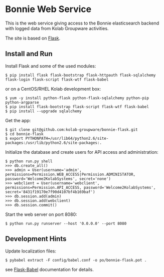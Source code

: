 Bonnie Web Service
==================

This is the web service giving access to the Bonnie elasticsearch
backend with logged data from Kolab Groupware activities.

The site is based on [Flask](http://http://flask.pocoo.org/).


Install and Run
---------------

Install Flask and some of the used modules:
```
$ pip install flask flask-bootstrap flask-httpauth flask-sqlalchemy flask-login flask-script flask-wtf flask-babel
```

or on a CentOS/RHEL Kolab development box:
```
$ yum -y install python-flask python-flask-sqlalchemy python-pip python-argparse
$ pip install flask-bootstrap flask-script flask-wtf flask-babel
$ pip install --upgrade sqlalchemy
```

Get the app:
```
$ git clone git@github.com:kolab-groupware/bonnie-flask.git
$ cd bonnie-flask
$ export PYTHONPATH=/usr/lib64/python2.6/site-packages:/usr/lib/python2.6/site-packages:.
```

Initialize the database and create users for API access and administration:
```
$ python run.py shell
>>> db.create_all()
>>> admin = User(username='admin', permissions=Permission.WEB_ACCESS|Permission.ADMINISTATOR, password='Welcome2KolabSystems', secret='none')
>>> webclient = User(username='webclient', permissions=Permission.API_ACCESS, password='Welcome2KolabSystems', secret='8431f19170e7f90d4107bf4b169baf')
>>> db.session.add(admin)
>>> db.session.add(webclient)
>>> db.session.commit()
```

Start the web server on port 8080:
```
$ python run.py runserver --host '0.0.0.0' --port 8080
```


Development Hints
-----------------

Update localization files:
```
$ pybabel extract -F config/babel.conf -o po/bonnie-flask.pot .
```
see [Flask-Babel](https://pythonhosted.org/Flask-Babel/) documentation for details.